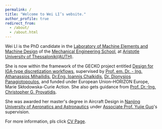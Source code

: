 ```yaml
---
permalink: /
title: "Welcome to Wei LI’s website."
author_profile: true
redirect_from: 
  - /about/
  - /about.html
---
```


Wei LI is the PhD candidate in the [Laboratory of Machine Elements and Machine Design](https://lmemd.meng.auth.gr/en/profile_en.html) of the [Mechanical Engineering School](https://www.auth.gr/en/school/meng-en/), at [Aristotle University of Thessaloniki(AUTH)](https://www.auth.gr/en/). 

She is now within the framework of the GECKO project entitled [Design for IGA-type discretization workflows](https://gecko.cimne.com/), supervised by [Prof. em. Dr. - Ing. Athanassios Mihailidis](https://lmemd.meng.auth.gr/en/per_mihailidis_en.html), [Dr.Eng. Ioannis Chalkidis](https://www.linkedin.com/in/ioannis-chalkidis-73755958/?originalSubdomain=gr), [Dr. Dionysios Panagiotopoulos](https://www.linkedin.com/in/dionysios-panagiotopoulos/), and funded under European Union–HORIZON Europe, Marie Skłodowska-Curie Action. She also gets guidance from [Prof. Dr.-Ing. Christopher G. Provatidis](https://www.linkedin.com/in/christopher-provatidis-80b83a16/?originalSubdomain=gr).

She was awarded her master's degree in Aircraft Design in [Nanjing University of Aeronatics and Astronautics](https://www.nuaa.edu.cn/) under [Associate Prof. Yujie Guo](https://sites.google.com/site/nuaayujieguo/)'s supervision. 

For more information, pls click [CV Page](https://yonalw.github.io/liwei.github.io//cv/).
